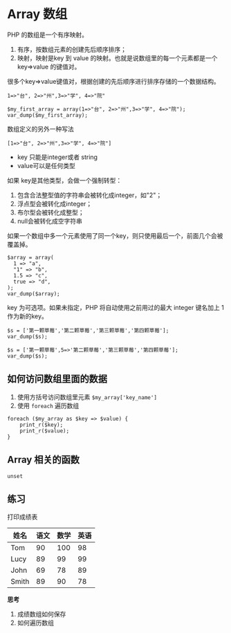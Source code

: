 # Array 数组
PHP 的数组是一个有序映射。
1. 有序，按数组元素的创建先后顺序排序；
2. 映射，映射是key 到 value 的映射。也就是说数组里的每一个元素都是一个key=>value 的键值对。

很多个key=>value键值对，根据创建的先后顺序进行排序存储的一个数据结构。

```
1=>"台", 2=>"州",3=>"学", 4=>"院"
```
```
$my_first_array = array(1=>"台", 2=>"州",3=>"学", 4=>"院");
var_dump($my_first_array);
```
数组定义的另外一种写法
```
[1=>"台", 2=>"州",3=>"学", 4=>"院"]
```
- key 只能是integer或者 string
- value可以是任何类型

如果 key是其他类型，会做一个强制转型：
1. 包含合法整型值的字符串会被转化成integer，如"2"；
2. 浮点型会被转化成integer；
3. 布尔型会被转化成整型；
4. null会被转化成空字符串

如果一个数组中多一个元素使用了同一个key，则只使用最后一个，前面几个会被覆盖掉。
```
$array = array(  
  1 => "a",  
  "1" => "b",  
  1.5 => "c",  
  true => "d",  
);  
var_dump($array);
```

key 为可选项。如果未指定，PHP 将自动使用之前用过的最大 integer 键名加上 1 作为新的key。

```
$s = ['第一颗草莓','第二颗草莓','第三颗草莓','第四颗草莓'];
var_dump($s);
```
```
$s = ['第一颗草莓',5=>'第二颗草莓','第三颗草莓','第四颗草莓'];
var_dump($s);
```

## 如何访问数组里面的数据
1. 使用方括号访问数组里元素
`$my_array['key_name']`
2. 使用 `foreach` 遍历数组
```
foreach ($my_array as $key => $value) {
	print_r($key);
	print_r($value);
}
```
## Array 相关的函数
`unset`

## 练习
打印成绩表

姓名|语文|数学|英语
--|--|--|--
Tom|90|100|98
Lucy|89|99|99
John|69|78|89
Smith|89|90|78
**思考**
1. 成绩数组如何保存
2. 如何遍历数组
<!--stackedit_data:
eyJoaXN0b3J5IjpbLTE2NjY3MTg4NzEsMTIxOTk0NzE0OF19
-->
